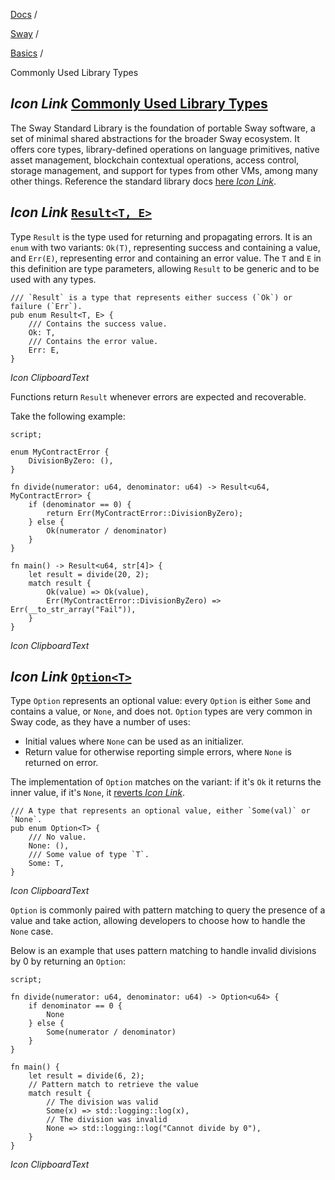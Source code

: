 [Docs](https://docs.fuel.network/) /

[Sway](https://docs.fuel.network/docs/sway/) /

[Basics](https://docs.fuel.network/docs/sway/basics/) /

Commonly Used Library Types

## _Icon Link_ [Commonly Used Library Types](https://docs.fuel.network/docs/sway/basics/commonly_used_library_types/\#commonly-used-library-types)

The Sway Standard Library is the foundation of portable Sway software, a set of minimal shared abstractions for the broader Sway ecosystem. It offers core types, library-defined operations on language primitives, native asset management, blockchain contextual operations, access control, storage management, and support for types from other VMs, among many other things. Reference the standard library docs [here _Icon Link_](https://fuellabs.github.io/sway/master/std/index.html).

## _Icon Link_ [`Result<T, E>`](https://docs.fuel.network/docs/sway/basics/commonly_used_library_types/\#resultt-e)

Type `Result` is the type used for returning and propagating errors. It is an `enum` with two variants: `Ok(T)`, representing success and containing a value, and `Err(E)`, representing error and containing an error value. The `T` and `E` in this definition are type parameters, allowing `Result` to be generic and to be used with any types.

```fuel_Box fuel_Box-idXKMmm-css
/// `Result` is a type that represents either success (`Ok`) or failure (`Err`).
pub enum Result<T, E> {
    /// Contains the success value.
    Ok: T,
    /// Contains the error value.
    Err: E,
}
```

_Icon ClipboardText_

Functions return `Result` whenever errors are expected and recoverable.

Take the following example:

```fuel_Box fuel_Box-idXKMmm-css
script;

enum MyContractError {
    DivisionByZero: (),
}

fn divide(numerator: u64, denominator: u64) -> Result<u64, MyContractError> {
    if (denominator == 0) {
        return Err(MyContractError::DivisionByZero);
    } else {
        Ok(numerator / denominator)
    }
}

fn main() -> Result<u64, str[4]> {
    let result = divide(20, 2);
    match result {
        Ok(value) => Ok(value),
        Err(MyContractError::DivisionByZero) => Err(__to_str_array("Fail")),
    }
}

```

_Icon ClipboardText_

## _Icon Link_ [`Option<T>`](https://docs.fuel.network/docs/sway/basics/commonly_used_library_types/\#optiont)

Type `Option` represents an optional value: every `Option` is either `Some` and contains a value, or `None`, and does not. `Option` types are very common in Sway code, as they have a number of uses:

- Initial values where `None` can be used as an initializer.
- Return value for otherwise reporting simple errors, where `None` is returned on error.

The implementation of `Option` matches on the variant: if it's `Ok` it returns the inner value, if it's `None`, it [reverts _Icon Link_](https://github.com/FuelLabs/fuel-specs/blob/master/src/fuel-vm/instruction-set.md#rvrt-revert).

```fuel_Box fuel_Box-idXKMmm-css
/// A type that represents an optional value, either `Some(val)` or `None`.
pub enum Option<T> {
    /// No value.
    None: (),
    /// Some value of type `T`.
    Some: T,
}
```

_Icon ClipboardText_

`Option` is commonly paired with pattern matching to query the presence of a value and take action, allowing developers to choose how to handle the `None` case.

Below is an example that uses pattern matching to handle invalid divisions by 0 by returning an `Option`:

```fuel_Box fuel_Box-idXKMmm-css
script;

fn divide(numerator: u64, denominator: u64) -> Option<u64> {
    if denominator == 0 {
        None
    } else {
        Some(numerator / denominator)
    }
}

fn main() {
    let result = divide(6, 2);
    // Pattern match to retrieve the value
    match result {
        // The division was valid
        Some(x) => std::logging::log(x),
        // The division was invalid
        None => std::logging::log("Cannot divide by 0"),
    }
}

```

_Icon ClipboardText_